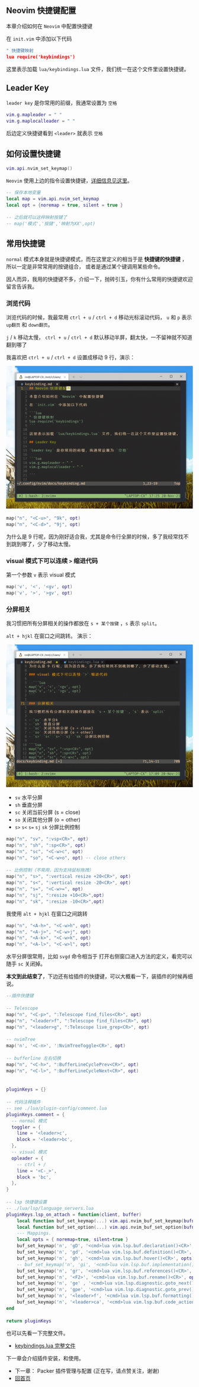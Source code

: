 ## Neovim 快捷键配置

本章介绍如何在 `Neovim` 中配置快捷键

在 `init.vim` 中添加以下代码

```lua
" 快捷键映射
lua require('keybindings')
```

这里表示加载 `lua/keybindings.lua` 文件，我们统一在这个文件里设置快捷键。

## Leader Key

`leader key` 是你常用的前缀，我通常设置为 `空格`

```lua
vim.g.mapleader = " "
vim.g.maplocalleader = " "

```

后边定义快捷键看到 `<leader>` 就表示 `空格`

## 如何设置快捷键

```lua
vim.api.nvim_set_keymap()
```

`Neovim` 使用上边的指令设置快捷键，[详细信息见这里](https://github.com/nanotee/nvim-lua-guide#defining-mappings)。

```lua
-- 保存本地变量
local map = vim.api.nvim_set_keymap
local opt = {noremap = true, silent = true }

-- 之后就可以这样映射按键了
-- map('模式','按键','映射为XX',opt)
```

## 常用快捷键

`normal` 模式本身就是快捷键模式，而在这里定义的相当于是 **快捷键的快捷键** ， 所以一定是非常常用的按键组合， 或者是通过某个键调用某些命令。

因人而异，我用的快捷键不多，介绍一下，抛砖引玉，你有什么常用的快捷键欢迎留言告诉我。

### 浏览代码

浏览代码的时候，我最常用 `ctrl + u` / `ctrl + d` 移动光标滚动代码，
`u` 和 `p` 表示 `up翻页` 和 `down翻页`。

`j` / `k` 移动太慢， `ctrl + u` / `ctrl + d` 默认移动半屏，翻太快，一不留神就不知道翻到哪了

我喜欢把 `ctrl + u` / `ctrl + d` 设置成移动 9 行，演示：

![vim-split-windows](./imgs/up-down.gif)

```lua
map("n", "<C-u>", "9k", opt)
map("n", "<C-d>", "9j", opt)
```

为什么是 9 行呢，因为刚好适合我，尤其是命令行全屏的时候，多了我经常找不到跳到哪了，少了移动太慢。

### visual 模式下可以连续 `>` 缩进代码

第一个参数 `v` 表示 visual 模式

```lua
map('v', '<', '<gv', opt)
map('v', '>', '>gv', opt)
```

### 分屏相关

我习惯把所有分屏相关的操作都放在 `s + 某个按键` ，`s` 表示 `split`。

`alt + hjkl` 在窗口之间跳转。 演示：

![vim-split-windows](./imgs/split-windows.gif)

- `sv` 水平分屏
- `sh` 垂直分屏
- `sc` 关闭当前分屏 (s = close)
- `so` 关闭其他分屏 (o = other)
- `s>` `s<` `s=` `sj` `sk` 分屏比例控制

```lua
map("n", "sv", ":vsp<CR>", opt)
map("n", "sh", ":sp<CR>", opt)
map("n", "sc", "<C-w>c", opt)
map("n", "so", "<C-w>o", opt) -- close others

-- 比例控制（不常用，因为支持鼠标拖拽）
map("n", "s>", ":vertical resize +20<CR>", opt)
map("n", "s<", ":vertical resize -20<CR>", opt)
map("n", "s=", "<C-w>=", opt)
map("n", "sj", ":resize +10<CR>",opt)
map("n", "sk", ":resize -10<CR>",opt)

```

我使用 `alt + hjkl` 在窗口之间跳转

```lua
map("n", "<A-h>", "<C-w>h", opt)
map("n", "<A-j>", "<C-w>j", opt)
map("n", "<A-k>", "<C-w>k", opt)
map("n", "<A-l>", "<C-w>l", opt)

```

水平分屏很常用，比如 `svgd` 命令相当于 打开右侧窗口进入方法的定义，看完可以随手 `sc` 关闭掉。

**本文到此结束了**，下边还有给插件的快捷键，可以大概看一下，装插件的时候再细说。

```lua
--插件快捷键

-- Telescope
map("n", "<C-p>", ":Telescope find_files<CR>", opt)
map("n", "<leader>f", ":Telescope find_files<CR>", opt)
map("n", "<leader>g", ":Telescope live_grep<CR>", opt)

-- nvimTree
map('n', '<C-n>', ':NvimTreeToggle<CR>', opt)

-- bufferline 左右切换
map("n", "<C-h>", ":BufferLineCyclePrev<CR>", opt)
map("n", "<C-l>", ":BufferLineCycleNext<CR>", opt)


pluginKeys = {}

-- 代码注释插件
-- see ./lua/plugin-config/comment.lua
pluginKeys.comment = {
  -- normal 模式
  toggler = {
    line = '<leader>c',
    block = '<leader>bc',
  },
  -- visual 模式
  opleader = {
    -- ctrl + /
    line = '<C-_>',
    block = 'bc',
  },
}

-- lsp 快捷键设置
-- ./lua/lsp/language_servers.lua
pluginKeys.lsp_on_attach = function(client, buffer)
    local function buf_set_keymap(...) vim.api.nvim_buf_set_keymap(bufnr, ...) end
    local function buf_set_option(...) vim.api.nvim_buf_set_option(bufnr, ...) end
    --- Mappings.
    local opts = { noremap=true, silent=true }
    buf_set_keymap('n', 'gD', '<cmd>lua vim.lsp.buf.declaration()<CR>', opts)
    buf_set_keymap('n', 'gd', '<cmd>lua vim.lsp.buf.definition()<CR>', opts)
    buf_set_keymap('n', 'gh', '<cmd>lua vim.lsp.buf.hover()<CR>', opts)
    -- buf_set_keymap('n', 'gi', '<cmd>lua vim.lsp.buf.implementation()<CR>', opts)
    buf_set_keymap('n', 'gr', '<cmd>lua vim.lsp.buf.references()<CR>', opts)
    buf_set_keymap('n', '<F2>', '<cmd>lua vim.lsp.buf.rename()<CR>', opts)
    buf_set_keymap('n', 'ge' , '<cmd>lua vim.lsp.diagnostic.goto_next()<CR>', opts)
    buf_set_keymap('n', 'gpe', '<cmd>lua vim.lsp.diagnostic.goto_prev()<CR>', opts)
    buf_set_keymap('n', '<leader>f', '<cmd>lua vim.lsp.buf.formatting()<CR>', opts)
    buf_set_keymap('n', '<leader>ca', '<cmd>lua vim.lsp.buf.code_action()<CR>', opts)
end

return pluginKeys
```

也可以先看一下完整文件。

- [keybindings.lua 完整文件](../lua/keybindings.lua)

下一章会介绍插件安装，和使用。

- 下一章： Packer 插件管理与配置 (正在写，请点赞关注，谢谢)
- [回首页](../README.md)
